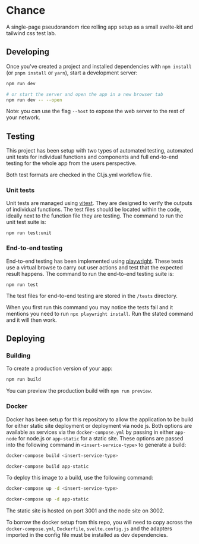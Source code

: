 # Chance

A single-page pseudorandom rice rolling app setup as a small svelte-kit and tailwind css test lab.

## Developing

Once you've created a project and installed dependencies with `npm install` (or `pnpm install` or `yarn`), start a development server:

```bash
npm run dev

# or start the server and open the app in a new browser tab
npm run dev -- --open
```

Note: you can use the flag `--host` to expose the web server to the rest of your network.

## Testing

This project has been setup with two types of automated testing, automated unit tests for individual functions and components and full end-to-end testing for the whole app from the users perspective.

Both test formats are checked in the CI.js.yml workflow file.

### Unit tests

Unit tests are managed using [vitest](https://vitest.dev/). They are designed to verify the outputs of individual functions. The test files should be located within the code, ideally next to the function file they are testing. The command to run the unit test suite is:

```
npm run test:unit
```

### End-to-end testing

End-to-end testing has been implemented using [playwright](https://playwright.dev/). These tests use a virtual browse to carry out user actions and test that the expected result happens. The command to run the end-to-end testing suite is:

```
npm run test
```

The test files for end-to-end testing are stored in the `/tests` directory.

When you first run this command you may notice the tests fail and it mentions you need to run `npx playwright install`. Run the stated command and it will then work.

## Deploying

### Building

To create a production version of your app:

```bash
npm run build
```

You can preview the production build with `npm run preview`.

### Docker

Docker has been setup for this repository to allow the application to be build for either static site deployment or deployment via node js. Both options are available as services via the `docker-compose.yml` by passing in either `app-node` for node.js or `app-static` for a static site. These options are passed into the following command in `<insert-service-type>` to generate a build:

```bash
docker-compose build <insert-service-type>

docker-compose build app-static
```

To deploy this image to a build, use the following command:

```bash
docker-compose up -d <insert-service-type>

docker-compose up -d app-static
```

The static site is hosted on port 3001 and the node site on 3002.

To borrow the docker setup from this repo, you will need to copy across the `docker-compose.yml`, `Dockerfile`, `svelte.config.js` and the adapters imported in the config file must be installed as dev dependencies.
